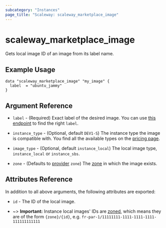 ```yaml
---
subcategory: "Instances"
page_title: "Scaleway: scaleway_marketplace_image"
---
```


# scaleway_marketplace_image

Gets local image ID of an image from its label name.

## Example Usage

```hcl
data "scaleway_marketplace_image" "my_image" {
  label  = "ubuntu_jammy"
}
```

## Argument Reference

- `label` - (Required) Exact label of the desired image. You can use [this endpoint](https://www.scaleway.com/en/developers/api/marketplace/#path-marketplace-images-list-marketplace-images)
to find the right `label`.

- `instance_type` - (Optional, default `DEV1-S`) The instance type the image is compatible with.
You find all the available types on the [pricing page](https://www.scaleway.com/en/pricing/).

- `image_type` - (Optional, default `instance_local`) The local image type, `instance_local` or `instance_sbs`.

- `zone` - (Defaults to [provider](../index.md#zone) `zone`) The [zone](../guides/regions_and_zones.md#zones) in which the image exists.

## Attributes Reference

In addition to all above arguments, the following attributes are exported:

- `id` - The ID of the local image.

- ~> **Important:** Instance local images' IDs are [zoned](../guides/regions_and_zones.md#resource-ids), which means they are of the form `{zone}/{id}`, e.g. `fr-par-1/11111111-1111-1111-1111-111111111111`
